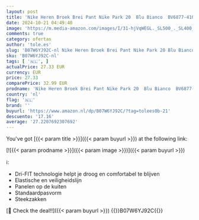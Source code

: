 ```yaml
---
layout: post
title: 'Nike Heren Broek Brei Pant Nike Park 20  Blu Bianco  BV6877-410  M'
date: 2024-10-21 04:49:40
image: 'https://m.media-amazon.com/images/I/31-hjVqWEGL._SL500_._SL400_.jpg'
comments: true
category: ofertas
author: 'tole.es'
slug: 'B07W6YJ92C-nl Nike Heren Broek Brei Pant Nike Park 20 Blu Bianco...'
sku: 'B07W6YJ92C-nl'
tags: [ '🇳🇱', ]
actualPrice: 27.33 EUR
currency: EUR
price: 27.33
comparePrice: 32.99 EUR
prodname: 'Nike Heren Broek Brei Pant Nike Park 20  Blu Bianco  BV6877-410  M'
country: 'nl'
flag: '🇳🇱'
brand: ''
buyurl: 'https://www.amazon.nl/dp/B07W6YJ92C/?tag=tolees0b-21'
descuento: '17.16'
average: '27.2207692307692'
---
```


You've got [{{< param title >}}]({{< param buyurl >}}) at the following link:

[![{{< param prodname >}}]({{< param image >}})]({{< param buyurl >}})

ℹ️:

- Dri-FIT technologie helpt je droog en comfortabel te blijven
- Elastische en veiligheidslijn
- Panelen op de kuiten
- Standaardpasvorm
- Steekzakken

[🛒 Check the deal!!]({{< param buyurl >}})
{{<world>}}B07W6YJ92C{{</world>}}
